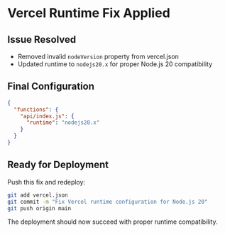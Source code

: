 # Vercel Runtime Fix Applied

## Issue Resolved
- Removed invalid `nodeVersion` property from vercel.json
- Updated runtime to `nodejs20.x` for proper Node.js 20 compatibility

## Final Configuration
```json
{
  "functions": {
    "api/index.js": {
      "runtime": "nodejs20.x"
    }
  }
}
```

## Ready for Deployment
Push this fix and redeploy:
```bash
git add vercel.json
git commit -m "Fix Vercel runtime configuration for Node.js 20"
git push origin main
```

The deployment should now succeed with proper runtime compatibility.